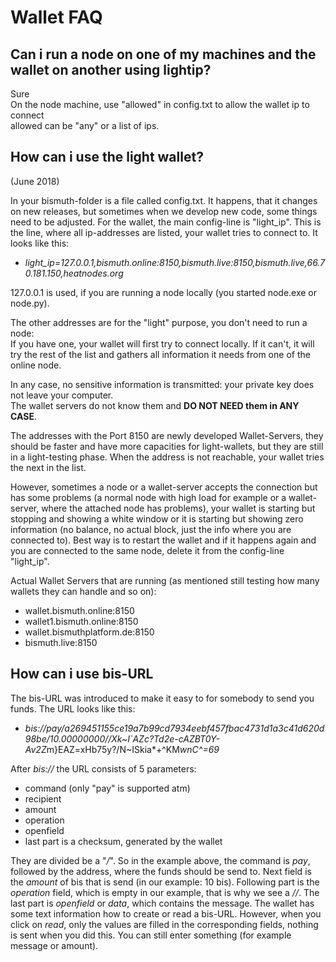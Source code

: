 # Wallet FAQ

## Can i run a node on one of my machines and the wallet on another using lightip?

Sure  
On the node machine, use "allowed" in config.txt to allow the wallet ip to connect  
allowed can be "any" or a list of ips.


## How can i use the light wallet?

(June 2018)

In your bismuth-folder is a file called config.txt. It happens, that it changes on new releases, but sometimes when we develop new code, some things need to be adjusted.
For the wallet, the main config-line is "light_ip". This is the line, where all ip-addresses are listed, your wallet tries to connect to.
It looks like this:
- *light_ip=127.0.0.1,bismuth.online:8150,bismuth.live:8150,bismuth.live,66.70.181.150,heatnodes.org*

127.0.0.1 is used, if you are running a node locally (you started node.exe or node.py).

The other addresses are for the "light" purpose, you don't need to run a node:  
If you have one, your wallet will first try to connect locally. If it can't, it will try the rest of the list and gathers all information it needs from one of the online node.  

In any case, no sensitive information is transmitted: your private key does not leave your computer.  
The wallet servers do not know them and **DO NOT NEED them in ANY CASE**.

The addresses with the Port 8150 are newly developed Wallet-Servers, they should be faster and have more capacities for light-wallets, but they are still in a light-testing phase.
When the address is not reachable, your wallet tries the next in the list.

However, sometimes a node or a wallet-server accepts the connection but has some problems (a normal node with high load for example or a wallet-server, where the attached node has problems),
your wallet is starting but stopping and showing a white window or it is starting but showing zero information (no balance, no actual block, just the info where you are connected to).
Best way is to restart the wallet and if it happens again and you are connected to the same node, delete it from the config-line "light_ip".

Actual Wallet Servers that are running (as mentioned still testing how many wallets they can handle and so on):
* wallet.bismuth.online:8150
* wallet1.bismuth.online:8150
* wallet.bismuthplatform.de:8150
* bismuth.live:8150

## How can i use bis-URL

The bis-URL was introduced to make it easy to for somebody to send you funds. The URL looks like this:
- *bis://pay/a269451155ce19a7b99cd7934eebf457fbac4731d1a3c41d620d98be/10.00000000//Xk~I`AZc?Td2e-cAZBT0Y-Av2Z*m}EAZ=xHb75y?/N~ISkia*+^KM*wnC^=69*

After *bis://* the URL consists of 5 parameters:
* command (only "pay" is supported atm)
* recipient
* amount
* operation
* openfield
* last part is a checksum, generated by the wallet

They are divided be a "*/*". So in the example above, the command is *pay*, followed by the address, where the funds should be send to. Next field is the *amount* of bis that is send (in our example: 10 bis). Following part is the *operation* field, which is empty in our example, that is why we see a *//*. The last part is *openfield* or *data*, which contains the message.
The wallet has some text information how to create or read a bis-URL. However, when you click on *read*, only the values are filled in the corresponding fields, nothing is sent when you did this. You can still enter something (for example message or amount).

